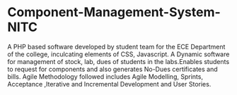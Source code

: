 # Component-Management-System-NITC
A PHP based software developed by student team for the ECE Department of the college, inculcating elements of CSS, Javascript. A Dynamic software for management of stock, lab, dues of students in the labs.Enables students to request for components and also generates No-Dues certificates and bills. Agile Methodology followed includes Agile Modelling, Sprints, Acceptance ,Iterative and Incremental Development and User Stories.
